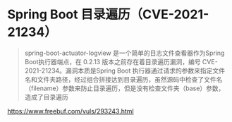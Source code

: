 # Spring Boot 目录遍历（CVE-2021-21234）

>spring-boot-actuator-logview 是一个简单的日志文件查看器作为Spring Boot执行器端点，在 0.2.13 版本之前存在着目录遍历漏洞，编号 CVE-2021-21234。漏洞本质是Spring Boot 执行器通过请求的参数来指定文件名和文件夹路径，经过组合拼接达到目录遍历，虽然源码中检查了文件名（filename）参数来防止目录遍历，但是没有检查文件夹（base）参数，造成了目录遍历

https://www.freebuf.com/vuls/293243.html
